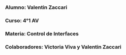 

### Alumno: Valentin Zaccari
### Curso: 4°1 AV 
### Materia: Control de Interfaces

### Colaboradores: Victoria Viva y Valentin Zaccari
